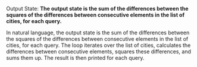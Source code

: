 Output State: **The output state is the sum of the differences between the squares of the differences between consecutive elements in the list of cities, for each query.**

In natural language, the output state is the sum of the differences between the squares of the differences between consecutive elements in the list of cities, for each query. The loop iterates over the list of cities, calculates the differences between consecutive elements, squares these differences, and sums them up. The result is then printed for each query.